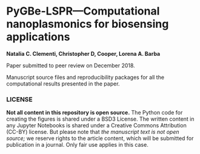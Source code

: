 # PyGBe-LSPR—Computational nanoplasmonics for biosensing applications

**Natalia C. Clementi, Christopher D, Cooper, Lorena A. Barba**

Paper submitted to peer review on December 2018.

Manuscript source files and reproducibility packages for all the computational results presented in the paper.

### LICENSE
**Not all content in this repository is open source.** The Python code for creating the figures is shared under a BSD3 License. The written content in any Jupyter Notebooks is shared under a Creative Commons Attribution (CC-BY) license. 
But please note that _the manuscript text is not open source;_ we reserve rights to the article content, which will be submitted for publication in a journal. Only fair use applies in this case.

